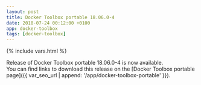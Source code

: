 ```yaml
---
layout: post
title: Docker Toolbox portable 18.06.0-4
date: 2018-07-24 00:12:00 +0100
app: docker-toolbox
tags: [docker-toolbox]
---
```

{% include vars.html %}

Release of Docker Toolbox portable 18.06.0-4 is now available.<br />
You can find links to download this release on the [Docker Toolbox portable page]({{ var_seo_url | append: '/app/docker-toolbox-portable' }}).